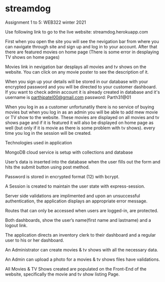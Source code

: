 # streamdog

Assignment 1 to 5: WEB322 winter 2021

Use following link to go to the live website:
streamdog.herokuapp.com

First when you open the site you will see the nevigation bar from where you can navigate through site and sign up and log in to your account.
After that there are featured movies on home page (There is some error in desplaying TV shows on home pages)

Movies link in nevigation bar desplays all movies and tv shows on the website. You can click on any movie poster to see the description of it.

When you sign up your details will be stored in our database with your encrypted password and you will be directed to your customer dashboard.
If you want to check admin account it is already created in database and it's username is parthjpatel00@gmail.com password: Parth31@01

When you log in as a customer unfortunatily there is no service of buying movies but when you log in as an admin you will be able to add mew movie or TV show to the website. These movies are displayed on all movies and tv shows page and if it is featured it will also be displayed on home page as well (but only if it is movie as there is some problem with tv shows). every time you log in the session will be created.


Technologies used in application

MongoDB cloud service is setup with collections and database

User’s data is inserted into the database when the user fills out the form and hits the submit button using post method.

Password is stored in encrypted format (12) with bcrypt.

A Session is  created to maintain the user state with express-session.

Server side validations are implimented and upon an unsuccessful authentication, the application  displays an appropriate error message.

Routes that can only be accessed when users are logged-in, are protected.

Both dashboards, show the user’s name(first name and lastname) and a logout link.

The application directs an inventory clerk to their  dashboard and a regular user to his or her dashboard. 

An Administrator can create movies & tv shows with all the necessary data.

An Admin can upload a photo for a movies & tv shows files have validations.

All Movies & TV Shows created are populated on the Front-End of the website, specifically the movie and tv show listing Page.




